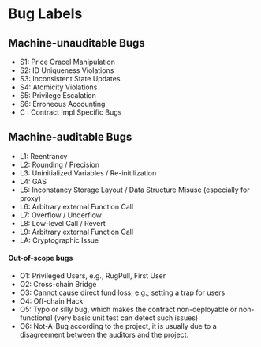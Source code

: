 # Bug Labels

## Machine-unauditable Bugs

+ S1: Price Oracel Manipulation
+ S2: ID Uniqueness Violations
+ S3: Inconsistent State Updates
+ S4: Atomicity Violations
+ S5: Privilege Escalation
+ S6: Erroneous Accounting
+ C : Contract Impl Specific Bugs

## Machine-auditable Bugs

+ L1: Reentrancy
+ L2: Rounding / Precision 
+ L3: Uninitialized Variables / Re-initilization
+ L4: GAS
+ L5: Inconstancy Storage Layout / Data Structure Misuse (especially for proxy)
+ L6: Arbitrary external Function Call
+ L7: Overflow / Underflow
+ L8: Low-level Call / Revert
+ L9: Arbitrary external Function Call
+ LA: Cryptographic Issue 

#### Out-of-scope bugs

+ O1: Privileged Users, e.g., RugPull, First User
+ O2: Cross-chain Bridge
+ O3: Cannot cause direct fund loss, e.g., setting a trap for users
+ O4: Off-chain Hack
+ O5: Typo or silly bug, which makes the contract non-deployable or non-functional (very basic unit test can detect such issues)
+ O6: Not-A-Bug according to the project, it is usually due to a disagreement between the auditors and the project.

